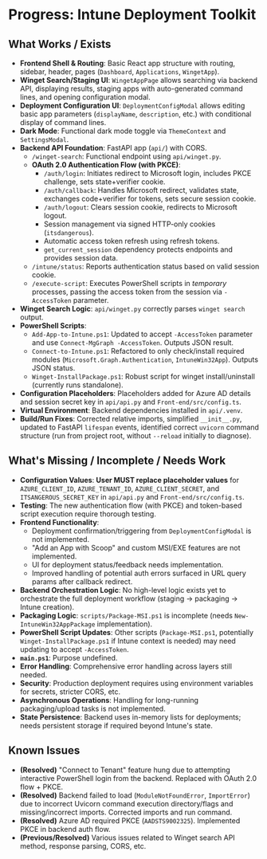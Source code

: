 # Progress: Intune Deployment Toolkit

## What Works / Exists

*   **Frontend Shell & Routing**: Basic React app structure with routing, sidebar, header, pages (`Dashboard`, `Applications`, `WingetApp`).
*   **Winget Search/Staging UI**: `WingetAppPage` allows searching via backend API, displaying results, staging apps with auto-generated command lines, and opening configuration modal.
*   **Deployment Configuration UI**: `DeploymentConfigModal` allows editing basic app parameters (`displayName`, `description`, etc.) with conditional display of command lines.
*   **Dark Mode**: Functional dark mode toggle via `ThemeContext` and `SettingsModal`.
*   **Backend API Foundation**: FastAPI app (`api/`) with CORS.
    *   `/winget-search`: Functional endpoint using `api/winget.py`.
    *   **OAuth 2.0 Authentication Flow (with PKCE)**:
        *   `/auth/login`: Initiates redirect to Microsoft login, includes PKCE challenge, sets state+verifier cookie.
        *   `/auth/callback`: Handles Microsoft redirect, validates state, exchanges code+verifier for tokens, sets secure session cookie.
        *   `/auth/logout`: Clears session cookie, redirects to Microsoft logout.
        *   Session management via signed HTTP-only cookies (`itsdangerous`).
        *   Automatic access token refresh using refresh tokens.
        *   `get_current_session` dependency protects endpoints and provides session data.
    *   `/intune/status`: Reports authentication status based on valid session cookie.
    *   `/execute-script`: Executes PowerShell scripts in *temporary* processes, passing the access token from the session via `-AccessToken` parameter.
*   **Winget Search Logic**: `api/winget.py` correctly parses `winget search` output.
*   **PowerShell Scripts**:
    *   `Add-App-to-Intune.ps1`: Updated to accept `-AccessToken` parameter and use `Connect-MgGraph -AccessToken`. Outputs JSON result.
    *   `Connect-to-Intune.ps1`: Refactored to only check/install required modules (`Microsoft.Graph.Authentication`, `IntuneWin32App`). Outputs JSON status.
    *   `Winget-InstallPackage.ps1`: Robust script for winget install/uninstall (currently runs standalone).
*   **Configuration Placeholders**: Placeholders added for Azure AD details and session secret key in `api/api.py` and `Front-end/src/config.ts`.
*   **Virtual Environment**: Backend dependencies installed in `api/.venv`.
*   **Build/Run Fixes**: Corrected relative imports, simplified `__init__.py`, updated to FastAPI `lifespan` events, identified correct `uvicorn` command structure (run from project root, without `--reload` initially to diagnose).

## What's Missing / Incomplete / Needs Work

*   **Configuration Values**: **User MUST replace placeholder values** for `AZURE_CLIENT_ID`, `AZURE_TENANT_ID`, `AZURE_CLIENT_SECRET`, and `ITSANGEROUS_SECRET_KEY` in `api/api.py` and `Front-end/src/config.ts`.
*   **Testing**: The new authentication flow (with PKCE) and token-based script execution require thorough testing.
*   **Frontend Functionality**:
    *   Deployment confirmation/triggering from `DeploymentConfigModal` is not implemented.
    *   "Add an App with Scoop" and custom MSI/EXE features are not implemented.
    *   UI for deployment status/feedback needs implementation.
    *   Improved handling of potential auth errors surfaced in URL query params after callback redirect.
*   **Backend Orchestration Logic**: No high-level logic exists yet to orchestrate the full deployment workflow (staging -> packaging -> Intune creation).
*   **Packaging Logic**: `scripts/Package-MSI.ps1` is incomplete (needs `New-IntuneWin32AppPackage` implementation).
*   **PowerShell Script Updates**: Other scripts (`Package-MSI.ps1`, potentially `Winget-InstallPackage.ps1` if Intune context is needed) may need updating to accept `-AccessToken`.
*   **`main.ps1`**: Purpose undefined.
*   **Error Handling**: Comprehensive error handling across layers still needed.
*   **Security**: Production deployment requires using environment variables for secrets, stricter CORS, etc.
*   **Asynchronous Operations**: Handling for long-running packaging/upload tasks is not implemented.
*   **State Persistence**: Backend uses in-memory lists for deployments; needs persistent storage if required beyond Intune's state.

## Known Issues
*   **(Resolved)** "Connect to Tenant" feature hung due to attempting interactive PowerShell login from the backend. Replaced with OAuth 2.0 flow + PKCE.
*   **(Resolved)** Backend failed to load (`ModuleNotFoundError`, `ImportError`) due to incorrect Uvicorn command execution directory/flags and missing/incorrect imports. Corrected imports and run command.
*   **(Resolved)** Azure AD required PKCE (`AADSTS9002325`). Implemented PKCE in backend auth flow.
*   **(Previous/Resolved)** Various issues related to Winget search API method, response parsing, CORS, etc.

